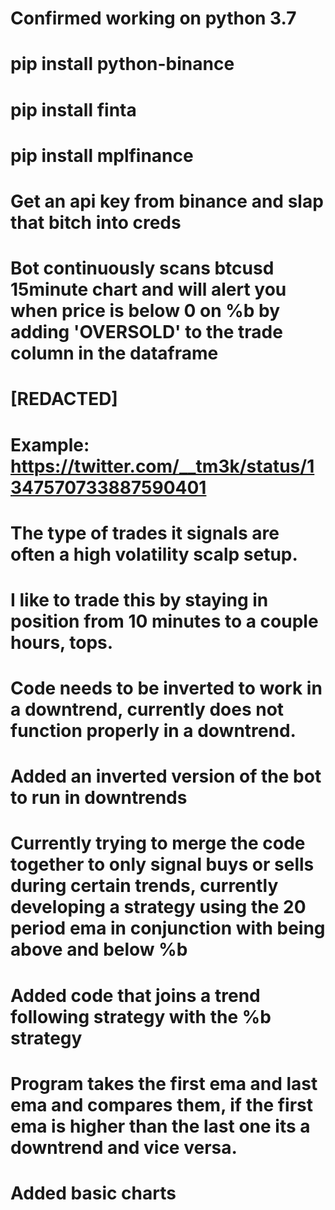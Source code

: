# Confirmed working on python 3.7
# pip install python-binance
# pip install finta
# pip install mplfinance

# Get an api key from binance and slap that bitch into creds
# Bot continuously scans btcusd 15minute chart and will alert you when price is below 0 on %b by adding 'OVERSOLD' to the trade column in the dataframe
# [REDACTED]
# Example: https://twitter.com/__tm3k/status/1347570733887590401
# The type of trades it signals are often a high volatility scalp setup. 
# I like to trade this by staying in position from 10 minutes to a couple hours, tops.
# Code needs to be inverted to work in a downtrend, currently does not function properly in a downtrend.
# Added an inverted version of the bot to run in downtrends
# Currently trying to merge the code together to only signal buys or sells during certain trends, currently developing a strategy using the 20 period ema in conjunction with being above and below %b
# Added code that joins a trend following strategy with the %b strategy
# Program takes the first ema and last ema and compares them, if the first ema is higher than the last one its a downtrend and vice versa.
# Added basic charts
